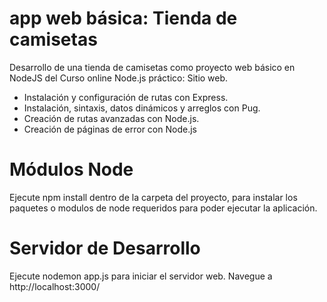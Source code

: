 # app web básica: Tienda de camisetas
Desarrollo de una tienda de camisetas como proyecto web básico en NodeJS del Curso online Node.js práctico: Sitio web.
- Instalación y configuración de rutas con Express.
- Instalación, sintaxis, datos dinámicos y arreglos con Pug.
- Creación de rutas avanzadas con Node.js.
- Creación de páginas de error con Node.js

# Módulos Node
 Ejecute npm install dentro de la carpeta del proyecto, para instalar los paquetes o modulos de node requeridos para poder ejecutar la aplicación.

# Servidor de Desarrollo
 Ejecute nodemon app.js para iniciar el servidor web. Navegue a http://localhost:3000/

